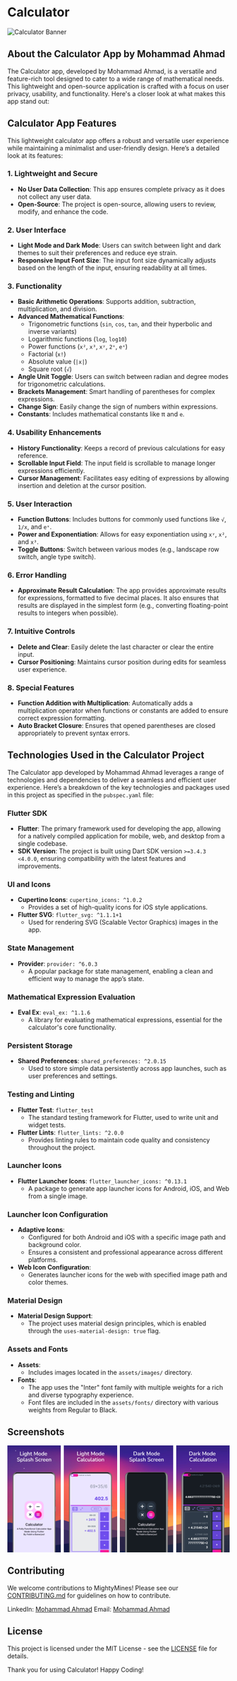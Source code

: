 # Calculator

![Calculator Banner](Screenshots/banner.png)

## About the Calculator App by Mohammad Ahmad

The Calculator app, developed by Mohammad Ahmad, is a versatile and feature-rich tool designed to cater to a wide range of mathematical needs. This lightweight and open-source application is crafted with a focus on user privacy, usability, and functionality. Here's a closer look at what makes this app stand out:

## Calculator App Features

This lightweight calculator app offers a robust and versatile user experience while maintaining a minimalist and user-friendly design. Here’s a detailed look at its features:

### 1. Lightweight and Secure
- **No User Data Collection**: This app ensures complete privacy as it does not collect any user data.
- **Open-Source**: The project is open-source, allowing users to review, modify, and enhance the code.

### 2. User Interface
- **Light Mode and Dark Mode**: Users can switch between light and dark themes to suit their preferences and reduce eye strain.
- **Responsive Input Font Size**: The input font size dynamically adjusts based on the length of the input, ensuring readability at all times.

### 3. Functionality
- **Basic Arithmetic Operations**: Supports addition, subtraction, multiplication, and division.
- **Advanced Mathematical Functions**:
  - Trigonometric functions (`sin`, `cos`, `tan`, and their hyperbolic and inverse variants)
  - Logarithmic functions (`log`, `log10`)
  - Power functions (`x²`, `x³`, `xʸ`, `2ˣ`, `eˣ`)
  - Factorial (`x!`)
  - Absolute value (`|x|`)
  - Square root (`√`)
- **Angle Unit Toggle**: Users can switch between radian and degree modes for trigonometric calculations.
- **Brackets Management**: Smart handling of parentheses for complex expressions.
- **Change Sign**: Easily change the sign of numbers within expressions.
- **Constants**: Includes mathematical constants like π and `e`.

### 4. Usability Enhancements
- **History Functionality**: Keeps a record of previous calculations for easy reference.
- **Scrollable Input Field**: The input field is scrollable to manage longer expressions efficiently.
- **Cursor Management**: Facilitates easy editing of expressions by allowing insertion and deletion at the cursor position.

### 5. User Interaction
- **Function Buttons**: Includes buttons for commonly used functions like `√`, `1/x`, and `eˣ`.
- **Power and Exponentiation**: Allows for easy exponentiation using `xʸ`, `x²`, and `x³`.
- **Toggle Buttons**: Switch between various modes (e.g., landscape row switch, angle type switch).

### 6. Error Handling
- **Approximate Result Calculation**: The app provides approximate results for expressions, formatted to five decimal places. It also ensures that results are displayed in the simplest form (e.g., converting floating-point results to integers when possible).

### 7. Intuitive Controls
- **Delete and Clear**: Easily delete the last character or clear the entire input.
- **Cursor Positioning**: Maintains cursor position during edits for seamless user experience.

### 8. Special Features
- **Function Addition with Multiplication**: Automatically adds a multiplication operator when functions or constants are added to ensure correct expression formatting.
- **Auto Bracket Closure**: Ensures that opened parentheses are closed appropriately to prevent syntax errors.


## Technologies Used in the Calculator Project

The Calculator app developed by Mohammad Ahmad leverages a range of technologies and dependencies to deliver a seamless and efficient user experience. Here’s a breakdown of the key technologies and packages used in this project as specified in the `pubspec.yaml` file:

### Flutter SDK
- **Flutter**: The primary framework used for developing the app, allowing for a natively compiled application for mobile, web, and desktop from a single codebase.
- **SDK Version**: The project is built using Dart SDK version `>=3.4.3 <4.0.0`, ensuring compatibility with the latest features and improvements.

### UI and Icons
- **Cupertino Icons**: `cupertino_icons: ^1.0.2`
  - Provides a set of high-quality icons for iOS style applications.
- **Flutter SVG**: `flutter_svg: ^1.1.1+1`
  - Used for rendering SVG (Scalable Vector Graphics) images in the app.

### State Management
- **Provider**: `provider: ^6.0.3`
  - A popular package for state management, enabling a clean and efficient way to manage the app’s state.

### Mathematical Expression Evaluation
- **Eval Ex**: `eval_ex: ^1.1.6`
  - A library for evaluating mathematical expressions, essential for the calculator's core functionality.

### Persistent Storage
- **Shared Preferences**: `shared_preferences: ^2.0.15`
  - Used to store simple data persistently across app launches, such as user preferences and settings.

### Testing and Linting
- **Flutter Test**: `flutter_test`
  - The standard testing framework for Flutter, used to write unit and widget tests.
- **Flutter Lints**: `flutter_lints: ^2.0.0`
  - Provides linting rules to maintain code quality and consistency throughout the project.

### Launcher Icons
- **Flutter Launcher Icons**: `flutter_launcher_icons: ^0.13.1`
  - A package to generate app launcher icons for Android, iOS, and Web from a single image.

### Launcher Icon Configuration
- **Adaptive Icons**:
  - Configured for both Android and iOS with a specific image path and background color.
  - Ensures a consistent and professional appearance across different platforms.
- **Web Icon Configuration**:
  - Generates launcher icons for the web with specified image path and color themes.

### Material Design
- **Material Design Support**:
  - The project uses material design principles, which is enabled through the `uses-material-design: true` flag.

### Assets and Fonts
- **Assets**:
  - Includes images located in the `assets/images/` directory.
- **Fonts**:
  - The app uses the "Inter" font family with multiple weights for a rich and diverse typography experience.
  - Font files are included in the `assets/fonts/` directory with various weights from Regular to Black.


## Screenshots

<div style="display: flex; flex-wrap: wrap; justify-content: space-between;">
  <img src="Screenshots/image2.png" width="24%" />
  <img src="Screenshots/image3.png" width="24%" />
  <img src="Screenshots/image4.png" width="24%" />
  <img src="Screenshots/image5.png" width="24%" />
</div>

## Contributing

We welcome contributions to MightyMines! Please see our [CONTRIBUTING.md](CONTRIBUTING.md) for guidelines on how to contribute.


LinkedIn: [Mohammad Ahmad](https://www.linkedin.com/in/mohammad-ahmad-925491219/)
Email: [Mohammad Ahmad](mailto:itsmeummati@gmail.com)

## License

This project is licensed under the MIT License - see the [LICENSE](LICENSE) file for details.

Thank you for using Calculator! Happy Coding!
